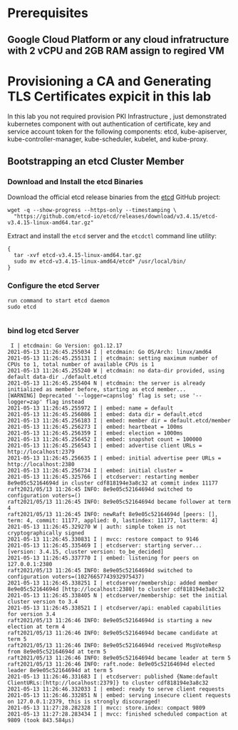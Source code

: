 # Prerequisites

## Google Cloud Platform or any cloud infratructure with 2 vCPU and 2GB RAM assign to regired VM

 # Provisioning a CA and Generating TLS Certificates expicit in this lab

In this lab you not required provision PKI Infrastructure , just demonstrated kubernetes component with out authentication of certificate, key and service account token for the following components: etcd, kube-apiserver, kube-controller-manager, kube-scheduler, kubelet, and kube-proxy.


## Bootstrapping an etcd Cluster Member

### Download and Install the etcd Binaries

Download the official etcd release binaries from the [etcd](https://github.com/etcd-io/etcd) GitHub project:

```
wget -q --show-progress --https-only --timestamping \
  "https://github.com/etcd-io/etcd/releases/download/v3.4.15/etcd-v3.4.15-linux-amd64.tar.gz"
```

Extract and install the `etcd` server and the `etcdctl` command line utility:

```
{
  tar -xvf etcd-v3.4.15-linux-amd64.tar.gz
  sudo mv etcd-v3.4.15-linux-amd64/etcd* /usr/local/bin/
}
```
### Configure the etcd Server

```
run command to start etcd daemon
sudo etcd
  
```
### bind log etcd Server

```
 I | etcdmain: Go Version: go1.12.17
2021-05-13 11:26:45.255034 I | etcdmain: Go OS/Arch: linux/amd64
2021-05-13 11:26:45.255131 I | etcdmain: setting maximum number of CPUs to 1, total number of available CPUs is 1
2021-05-13 11:26:45.255240 W | etcdmain: no data-dir provided, using default data-dir ./default.etcd
2021-05-13 11:26:45.255404 N | etcdmain: the server is already initialized as member before, starting as etcd member...
[WARNING] Deprecated '--logger=capnslog' flag is set; use '--logger=zap' flag instead
2021-05-13 11:26:45.255972 I | embed: name = default
2021-05-13 11:26:45.256086 I | embed: data dir = default.etcd
2021-05-13 11:26:45.256183 I | embed: member dir = default.etcd/member
2021-05-13 11:26:45.256273 I | embed: heartbeat = 100ms
2021-05-13 11:26:45.256359 I | embed: election = 1000ms
2021-05-13 11:26:45.256452 I | embed: snapshot count = 100000
2021-05-13 11:26:45.256543 I | embed: advertise client URLs = http://localhost:2379
2021-05-13 11:26:45.256635 I | embed: initial advertise peer URLs = http://localhost:2380
2021-05-13 11:26:45.256734 I | embed: initial cluster =
2021-05-13 11:26:45.325766 I | etcdserver: restarting member 8e9e05c52164694d in cluster cdf818194e3a8c32 at commit index 11177
raft2021/05/13 11:26:45 INFO: 8e9e05c52164694d switched to configuration voters=()
raft2021/05/13 11:26:45 INFO: 8e9e05c52164694d became follower at term 4
raft2021/05/13 11:26:45 INFO: newRaft 8e9e05c52164694d [peers: [], term: 4, commit: 11177, applied: 0, lastindex: 11177, lastterm: 4]
2021-05-13 11:26:45.329270 W | auth: simple token is not cryptographically signed
2021-05-13 11:26:45.330831 I | mvcc: restore compact to 9146
2021-05-13 11:26:45.335469 I | etcdserver: starting server... [version: 3.4.15, cluster version: to_be_decided]
2021-05-13 11:26:45.337770 I | embed: listening for peers on 127.0.0.1:2380
raft2021/05/13 11:26:45 INFO: 8e9e05c52164694d switched to configuration voters=(10276657743932975437)
2021-05-13 11:26:45.338251 I | etcdserver/membership: added member 8e9e05c52164694d [http://localhost:2380] to cluster cdf818194e3a8c32
2021-05-13 11:26:45.338405 N | etcdserver/membership: set the initial cluster version to 3.4
2021-05-13 11:26:45.338521 I | etcdserver/api: enabled capabilities for version 3.4
raft2021/05/13 11:26:46 INFO: 8e9e05c52164694d is starting a new election at term 4
raft2021/05/13 11:26:46 INFO: 8e9e05c52164694d became candidate at term 5
raft2021/05/13 11:26:46 INFO: 8e9e05c52164694d received MsgVoteResp from 8e9e05c52164694d at term 5
raft2021/05/13 11:26:46 INFO: 8e9e05c52164694d became leader at term 5
raft2021/05/13 11:26:46 INFO: raft.node: 8e9e05c52164694d elected leader 8e9e05c52164694d at term 5
2021-05-13 11:26:46.331683 I | etcdserver: published {Name:default ClientURLs:[http://localhost:2379]} to cluster cdf818194e3a8c32
2021-05-13 11:26:46.332033 I | embed: ready to serve client requests
2021-05-13 11:26:46.332851 N | embed: serving insecure client requests on 127.0.0.1:2379, this is strongly discouraged!
2021-05-13 11:27:28.282328 I | mvcc: store.index: compact 9809
2021-05-13 11:27:28.283434 I | mvcc: finished scheduled compaction at 9809 (took 843.584µs)
  
```
